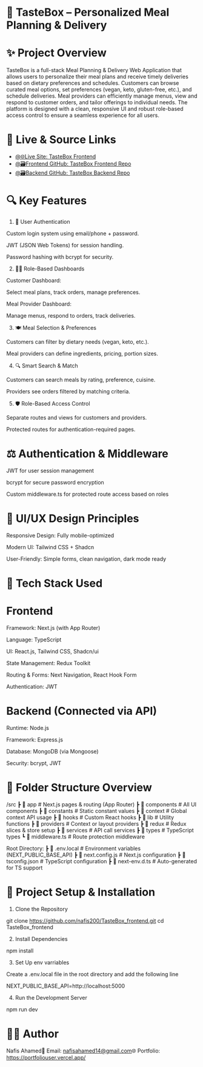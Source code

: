 # 🍱 TasteBox – Personalized Meal Planning & Delivery

# ✨ Project Overview

TasteBox is a full-stack Meal Planning & Delivery Web Application that allows users to personalize their meal plans and receive timely deliveries based on dietary preferences and schedules. Customers can browse curated meal options, set preferences (vegan, keto, gluten-free, etc.), and schedule deliveries. Meal providers can efficiently manage menus, view and respond to customer orders, and tailor offerings to individual needs. The platform is designed with a clean, responsive UI and robust role-based access control to ensure a seamless experience for all users.

# 🔗 Live & Source Links

- [@🌐Live Site: TasteBox Frontend](https://meal-shop-frontend.vercel.app/) 
- [@🗃️Frontend GitHub: TasteBox Frontend Repo](https://github.com/nafis200/portfolio-backend) 
- [@🗃️Backend GitHub: TasteBox Backend Repo](https://github.com/nafis200/assignment-6-frontend) 


# 🔍 Key Features

1. 🔐 User Authentication

Custom login system using email/phone + password.

JWT (JSON Web Tokens) for session handling.

Password hashing with bcrypt for security.

2. 🧑‍🍳 Role-Based Dashboards

Customer Dashboard:

Select meal plans, track orders, manage preferences.

Meal Provider Dashboard:

Manage menus, respond to orders, track deliveries.

3. 🍽️ Meal Selection & Preferences

Customers can filter by dietary needs (vegan, keto, etc.).

Meal providers can define ingredients, pricing, portion sizes.

4. 🔍 Smart Search & Match

Customers can search meals by rating, preference, cuisine.

Providers see orders filtered by matching criteria.

5. 🛡️ Role-Based Access Control

Separate routes and views for customers and providers.

Protected routes for authentication-required pages.



# ⚖️ Authentication & Middleware

JWT for user session management

bcrypt for secure password encryption

Custom middleware.ts for protected route access based on roles

# 📱 UI/UX Design Principles

Responsive Design: Fully mobile-optimized

Modern UI: Tailwind CSS + Shadcn

User-Friendly: Simple forms, clean navigation, dark mode ready




# 🧪 Tech Stack Used

# Frontend

Framework: Next.js (with App Router)

Language: TypeScript

UI: React.js, Tailwind CSS, Shadcn/ui

State Management: Redux Toolkit

Routing & Forms: Next Navigation, React Hook Form

Authentication: JWT

# Backend (Connected via API)

Runtime: Node.js

Framework: Express.js

Database: MongoDB (via Mongoose)

Security: bcrypt, JWT

# 📂 Folder Structure Overview

/src
 ┣ 📁 app              # Next.js pages & routing (App Router)
 ┣ 📁 components       # All UI components
 ┣ 📁 constants        # Static constant values
 ┣ 📁 context          # Global context API usage
 ┣ 📁 hooks            # Custom React hooks
 ┣ 📁 lib              # Utility functions
 ┣ 📁 providers        # Context or layout providers
 ┣ 📁 redux            # Redux slices & store setup
 ┣ 📁 services         # API call services
 ┣ 📁 types            # TypeScript types
 ┗ 🔴 middleware.ts    # Route protection middleware

Root Directory:
 ┣ 🔴 .env.local       # Environment variables (NEXT_PUBLIC_BASE_API)
 ┣ 🔴 next.config.js   # Next.js configuration
 ┣ 🔴 tsconfig.json    # TypeScript configuration
 ┣ 🔴 next-env.d.ts    # Auto-generated for TS support

# 🚧 Project Setup & Installation

1. Clone the Repository

git clone https://github.com/nafis200/TasteBox_frontend.git
cd TasteBox_frontend

2. Install Dependencies

npm install

3. Set Up env varriables

Create a .env.local file in the root directory and add the following line

NEXT_PUBLIC_BASE_API=http://localhost:5000

4. Run the Development Server

npm run dev


# 👨‍💼 Author

Nafis Ahamed📧 Email: nafisahamed14@gmail.com🌐 Portfolio: https://portfoliouser.vercel.app/